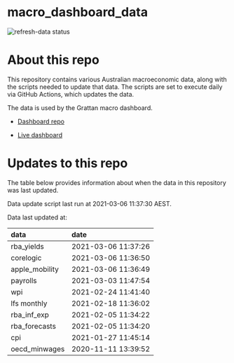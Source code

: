 
<!-- README.md is generated from README.Rmd. Please edit that file -->

# macro\_dashboard\_data

<!-- badges: start -->

![refresh-data
status](https://github.com/MattCowgill/macro_dashboard_data/workflows/refresh-data/badge.svg)

<!-- badges: end -->

# About this repo

This repository contains various Australian macroeconomic data, along
with the scripts needed to update that data. The scripts are set to
execute daily via GitHub Actions, which updates the data.

The data is used by the Grattan macro dashboard.

  - [Dashboard repo](https://github.com/grattan/macrodashboard)

  - [Live dashboard](https://mattcowgill.shinyapps.io/macrodashboard/)

# Updates to this repo

The table below provides information about when the data in this
repository was last updated.

Data update script last run at 2021-03-06 11:37:30 AEST.

Data last updated at:

| data            | date                |
| :-------------- | :------------------ |
| rba\_yields     | 2021-03-06 11:37:26 |
| corelogic       | 2021-03-06 11:36:50 |
| apple\_mobility | 2021-03-06 11:36:49 |
| payrolls        | 2021-03-03 11:47:54 |
| wpi             | 2021-02-24 11:41:40 |
| lfs monthly     | 2021-02-18 11:36:02 |
| rba\_inf\_exp   | 2021-02-05 11:34:22 |
| rba\_forecasts  | 2021-02-05 11:34:20 |
| cpi             | 2021-01-27 11:45:14 |
| oecd\_minwages  | 2020-11-11 13:39:52 |
